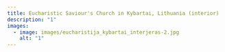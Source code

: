 ```yaml
---
title: Eucharistic Saviour's Church in Kybartai, Lithuania (interior)
description: "1"
images:
  - image: images/eucharistija_kybartai_interjeras-2.jpg
    alt: "1"
---
```


